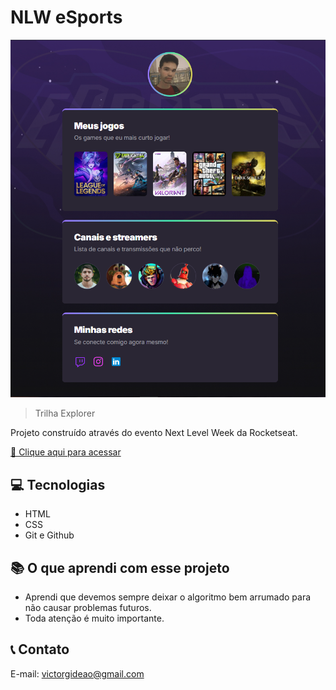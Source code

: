 # NLW eSports 

![preview](./.github/preview.png)

> Trilha Explorer

Projeto construído através do evento Next Level Week da Rocketseat.

[🔗 Clique aqui para acessar](https://GideaoBitencourt.github.io/nlw-esports/
)
##  💻 Tecnologias

- HTML
- CSS
- Git e Github

## 📚 O que aprendi com esse projeto

- Aprendi que devemos sempre deixar o algoritmo bem arrumado para não causar problemas futuros.
- Toda atenção é muito importante.


## 📞 Contato

E-mail: victorgideao@gmail.com

